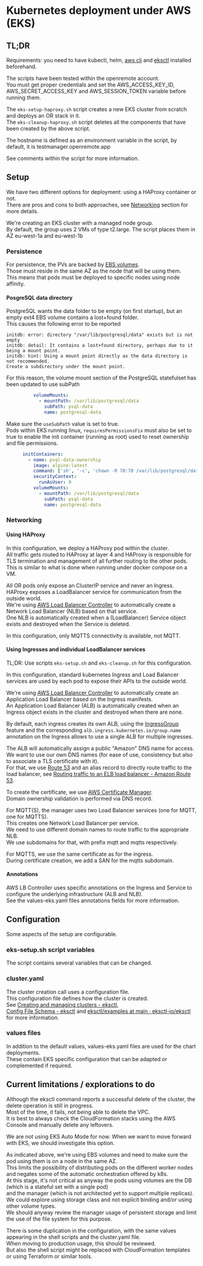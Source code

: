 # Kubernetes deployment under AWS (EKS)

## TL;DR

Requirements: you need to have kubectl, helm, [aws cli](https://docs.aws.amazon.com/cli/latest/userguide/getting-started-install.html) and [eksctl](https://docs.aws.amazon.com/eks/latest/userguide/install-kubectl.html#eksctl-install-update) installed beforehand.

The scripts have been tested within the openremote account.  
You must get proper credentials and set the AWS_ACCESS_KEY_ID, AWS_SECRET_ACCESS_KEY and AWS_SESSION_TOKEN variable before running them.

The `eks-setup-haproxy.sh` script creates a new EKS cluster from scratch and deploys an OR stack in it.  
The `eks-cleanup-haproxy.sh` script deletes all the components that have been created by the above script.

The hostname is defined as an environment variable in the script, by default, it is testmanager.openremote.app  

See comments within the script for more information.

## Setup

We have two different options for deployment: using a HAProxy container or not.  
There are pros and cons to both approaches, see [Networking](#Networking) section for more details.

We're creating an EKS cluster with a managed node group.  
By default, the group uses 2 VMs of type t2.large. The script places them in AZ eu-west-1a and eu-west-1b

### Persistence

For persistence, the PVs are backed by [EBS volumes](https://docs.aws.amazon.com/eks/latest/userguide/ebs-csi.html).  
Those must reside in the same AZ as the node that will be using them.  
This means that pods must be deployed to specific nodes using node affinity.

#### PosgreSQL data directory

PostgreSQL wants the data folder to be empty (on first startup), but an empty ext4 EBS volume contains a lost+found folder.    
This causes the following error to be reported
```
initdb: error: directory "/var/lib/postgresql/data" exists but is not empty
initdb: detail: It contains a lost+found directory, perhaps due to it being a mount point.
initdb: hint: Using a mount point directly as the data directory is not recommended.
Create a subdirectory under the mount point.
```

For this reason, the volume mount section of the PostgreSQL statefulset has been updated to use subPath
```yaml
          volumeMounts:
            - mountPath: /var/lib/postgresql/data
              subPath: psql-data
              name: postgresql-data
```
Make sure the `useSubPath` value is set to true.  
Pods within EKS running linux, `requiresPermissionsFix` must also be set to true to enable the init container (running as root) used to reset ownership and file permissions.
```yaml
      initContainers:
        - name: psql-data-ownership
          image: alpine:latest
          command: ['sh', '-c', 'chown -R 70:70 /var/lib/postgresql/data && chmod -R 0750 /var/lib/postgresql/data']
          securityContext:
            runAsUser: 0
          volumeMounts:
            - mountPath: /var/lib/postgresql/data
              subPath: psql-data
              name: postgresql-data
```
### Networking

#### Using HAProxy

In this configuration, we deploy a HAProxy pod within the cluster.  
All traffic gets routed to HAProxy at layer 4 and HAProxy is responsible for TLS termination and management of all further routing to the other pods.  
This is similar to what is done when running under docker compose on a VM.

All OR pods only expose an ClusterIP service and never an Ingress.  
HAProxy exposes a LoadBalancer service for communication from the outside world.  
We're using [AWS Load Balancer Controller](https://kubernetes-sigs.github.io/aws-load-balancer-controller/v2.7/) to automatically create a Network Load Balancer (NLB) based on that service.  
One NLB is automatically created when a (LoadBalancer) Service object exists and destroyed when the Service is deleted.

In this configuration, only MQTTS connectivity is available, not MQTT.

#### Using Ingresses and individual LoadBalancer services

TL;DR: Use scripts `eks-setup.sh` and `eks-cleanup.sh` for this configuration.

In this configuration, standard kubernetes Ingress and Load Balancer services are used
by each pod to expose their APIs to the outside world. 

We're using [AWS Load Balancer Controller](https://kubernetes-sigs.github.io/aws-load-balancer-controller/v2.7/) to automatically create an Application Load Balancer based on the Ingress manifests.    
An Application Load Balancer (ALB) is automatically created when an Ingress object exists in the cluster and destroyed when there are none.  

By default, each ingress creates its own ALB, using the [IngressGroup](https://kubernetes-sigs.github.io/aws-load-balancer-controller/latest/guide/ingress/annotations/#ingressgroup) feature
and the corresponding `alb.ingress.kubernetes.io/group.name` annotation on the Ingress allows to use a single ALB for multiple ingresses.

The ALB will automatically assign a public "Amazon" DNS name for access.  
We want to use our own DNS names (for ease of use, consistency but also to associate a TLS certificate with it).  
For that, we use [Route 53](https://aws.amazon.com/route53/) and an alias record to directly route traffic to the load balancer, see [Routing traffic to an ELB load balancer - Amazon Route 53](https://docs.aws.amazon.com/Route53/latest/DeveloperGuide/routing-to-elb-load-balancer.html).  

To create the certificate, we use [AWS Certificate Manager](https://docs.aws.amazon.com/acm/latest/userguide/acm-overview.html).  
Domain ownership validation is performed via DNS record.

For MQTT(S), the manager uses two Load Balancer services (one for MQTT, one for MQTTS).  
This creates one Network Load Balancer per service.  
We need to use different domain names to route traffic to the appropriate NLB.  
We use subdomains for that, with prefix mqtt and mqtts respectively.

For MQTTS, we use the same certificate as for the ingress.  
During certificate creation, we add a SAN for the mqtts subdomain.

#### Annotations

AWS LB Controller uses specific annotations on the Ingress and Service to configure the underlying infrastructure (ALB and NLB).  
See the values-eks.yaml files annotations fields for more information.

## Configuration

Some aspects of the setup are configurable.

### eks-setup.sh script variables

The script contains several variables that can be changed.

### cluster.yaml

The cluster creation call uses a configuration file.  
This configuration file defines how the cluster is created.  
See [Creating and managing clusters - eksctl](https://eksctl.io/usage/creating-and-managing-clusters/),   
[Config File Schema - eksctl](https://eksctl.io/usage/schema/) and 
[eksctl/examples at main · eksctl-io/eksctl](https://github.com/eksctl-io/eksctl/tree/main/examples) 
for more information.

### values files

In addition to the default values, values-eks.yaml files are used for the chart deployments.   
These contain EKS specific configuration that can be adapted or complemented if required.

## Current limitations / explorations to do

Although the eksctl command reports a successful delete of the cluster, the delete operation is still in progress.    
Most of the time, it fails, not being able to delete the VPC.  
It is best to always check the CloudFormation stacks using the AWS Console and manually delete any leftovers.

We are not using EKS Auto Mode for now. When we want to move forward with EKS, we should investigate this option.

As indicated above, we're using EBS volumes and need to make sure the pod using them is on a node in the same AZ.  
This limits the possibility of distributing pods on the different worker nodes and negates
some of the automatic orchestration offered by k8s.  
At this stage, it's not critical as anyway the pods using volumes are the DB (which is a stateful set with a single pod)  
and the manager (which is not architected yet to support multiple replicas).  
We could explore using storage class and not explicit binding and/or using other volume types.  
We should anyway review the manager usage of persistent storage and limit the use of the file system for this purpose.

There is some duplication in the configuration, with the same values appearing in the shell scripts and the cluster.yaml file.  
When moving to production usage, this should be reviewed.  
But also the shell script might be replaced with CloudFormation templates or using Terraform or similar tools.
